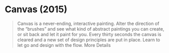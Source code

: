 # Canvas (2015)

> Canvas is a never-ending, interactive painting. Alter the direction of the “brushes” and see what kind of abstract paintings you can create, or sit back and let it paint for you. Every thirty seconds the canvas is cleared and a new set of design principles are put in place. Learn to let go and design with the flow.  More Details
